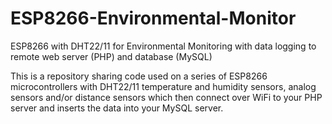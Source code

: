 # ESP8266-Environmental-Monitor
ESP8266 with DHT22/11 for Environmental Monitoring with data logging to remote web server (PHP) and database (MySQL)

This is a repository sharing code used on a series of ESP8266 microcontrollers with DHT22/11 temperature and humidity sensors, analog sensors and/or distance sensors which then connect over WiFi to your PHP server and inserts the data into your MySQL server.
